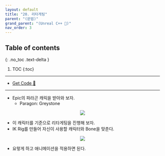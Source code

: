 ```yaml
---
layout: default
title: "20. 리타게팅"
parent: "(문법)"
grand_parent: "(Unreal C++ 🚀)"
nav_order: 3
---
```


## Table of contents
{: .no_toc .text-delta }

1. TOC
{:toc}

---

* [Get Code 🌟](https://github.com/Arthur880708/UnrealEngineGrammer/tree/2)

---

* Epic의 파라곤 캐릭을 받아와 보자.
    * Paragon: Greystone

<p align="center">
  <img src="https://taehyungs-programming-blog.github.io/blog/assets/images/unreal/grammer/ucpp0-20-1.png"/>
</p>

* 이 캐릭터를 기준으로 리타게팅을 진행해 보자.
* IK Rig를 만들어 자신이 사용할 캐릭터와 Bone을 맞춘다.

<p align="center">
  <img src="https://taehyungs-programming-blog.github.io/blog/assets/images/unreal/grammer/ucpp0-20-2.png"/>
</p>

* 요렇게 하고 애니메이션을 적용하면 된다.
